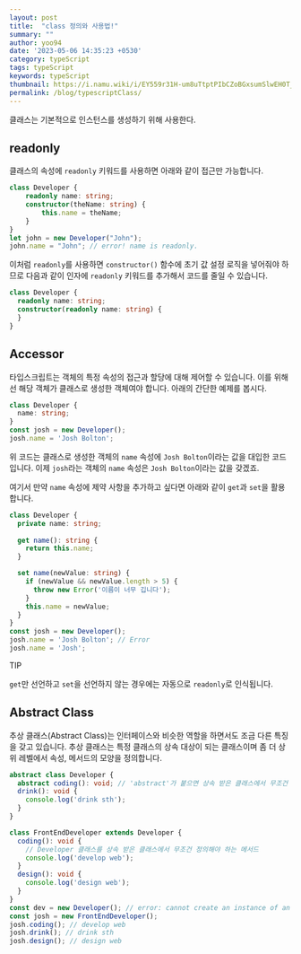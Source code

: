 ```yaml
---
layout: post
title:  "class 정의와 사용법!"
summary: ""
author: yoo94
date: '2023-05-06 14:35:23 +0530'
category: typeScript
tags: typeScript
keywords: typeScript
thumbnail: https://i.namu.wiki/i/EY559r31H-um8uTtptPIbCZoBGxsumSlwEH0T_rA6WmxQq1UwqyAf3cJQJXN7Fv5CoEz0kv5CBXzjkkPU_XWig.svg
permalink: /blog/typescriptClass/
---
```

클래스는 기본적으로 인스턴스를 생성하기 위해 사용한다.

## readonly

클래스의 속성에 `readonly` 키워드를 사용하면 아래와 같이 접근만 가능합니다.

```typescript
class Developer {
    readonly name: string;
    constructor(theName: string) {
        this.name = theName;
    }
}
let john = new Developer("John");
john.name = "John"; // error! name is readonly.

```

이처럼 `readonly`를 사용하면 `constructor()` 함수에 초기 값 설정 로직을 넣어줘야 하므로 다음과 같이 인자에 `readonly` 키워드를 추가해서 코드를 줄일 수 있습니다.


```typescript
class Developer {
  readonly name: string;
  constructor(readonly name: string) {
  }
}
```

## Accessor

타입스크립트는 객체의 특정 속성의 접근과 할당에 대해 제어할 수 있습니다. 이를 위해선 해당 객체가 클래스로 생성한 객체여야 합니다. 아래의 간단한 예제를 봅시다.

```typescript
class Developer {
  name: string;
}
const josh = new Developer();
josh.name = 'Josh Bolton';
```

위 코드는 클래스로 생성한 객체의 `name` 속성에 `Josh Bolton`이라는 값을 대입한 코드입니다. 이제 `josh`라는 객체의 `name` 속성은 `Josh Bolton`이라는 값을 갖겠죠.

여기서 만약 `name` 속성에 제약 사항을 추가하고 싶다면 아래와 같이 `get`과 `set`을 활용합니다.

```typescript
class Developer {
  private name: string;
  
  get name(): string {
    return this.name;
  }

  set name(newValue: string) {
    if (newValue && newValue.length > 5) {
      throw new Error('이름이 너무 깁니다');
    }
    this.name = newValue;
  }
}
const josh = new Developer();
josh.name = 'Josh Bolton'; // Error
josh.name = 'Josh';
```

TIP

`get`만 선언하고 `set`을 선언하지 않는 경우에는 자동으로 `readonly`로 인식됩니다.

## Abstract Class

추상 클래스(Abstract Class)는 인터페이스와 비슷한 역할을 하면서도 조금 다른 특징을 갖고 있습니다. 추상 클래스는 특정 클래스의 상속 대상이 되는 클래스이며 좀 더 상위 레벨에서 속성, 메서드의 모양을 정의합니다.

```typescript
abstract class Developer {
  abstract coding(): void; // 'abstract'가 붙으면 상속 받은 클래스에서 무조건 구현해야 함
  drink(): void {
    console.log('drink sth');
  }
}

class FrontEndDeveloper extends Developer {
  coding(): void {
    // Developer 클래스를 상속 받은 클래스에서 무조건 정의해야 하는 메서드
    console.log('develop web');
  }
  design(): void {
    console.log('design web');
  }
}
const dev = new Developer(); // error: cannot create an instance of an abstract class
const josh = new FrontEndDeveloper();
josh.coding(); // develop web
josh.drink(); // drink sth
josh.design(); // design web
```